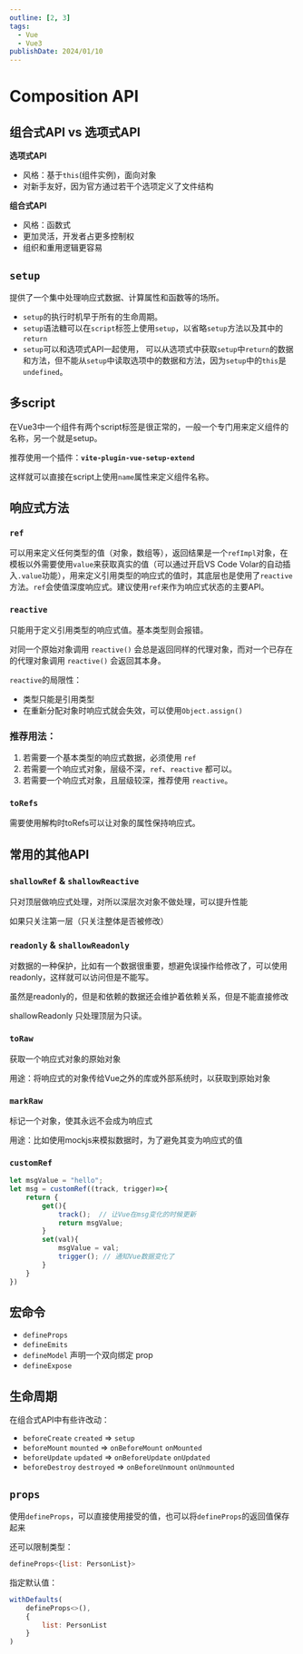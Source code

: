 ```yaml
---
outline: [2, 3]
tags: 
  - Vue 
  - Vue3
publishDate: 2024/01/10
---
```

# Composition API

## 组合式API vs 选项式API

**选项式API**
- 风格：基于`this`(组件实例)，面向对象
- 对新手友好，因为官方通过若干个选项定义了文件结构

**组合式API**
- 风格：函数式
- 更加灵活，开发者占更多控制权
- 组织和重用逻辑更容易

## `setup`

提供了一个集中处理响应式数据、计算属性和函数等的场所。

- `setup`的执行时机早于所有的生命周期。
- `setup`语法糖可以在`script`标签上使用`setup`，以省略`setup`方法以及其中的`return`
- `setup`可以和选项式API一起使用， 可以从选项式中获取`setup`中`return`的数据和方法，但不能从`setup`中读取选项中的数据和方法，因为`setup`中的`this`是`undefined`。

## 多script

在Vue3中一个组件有两个script标签是很正常的，一般一个专门用来定义组件的名称，另一个就是setup。

推荐使用一个插件：**`vite-plugin-vue-setup-extend`**

这样就可以直接在script上使用`name`属性来定义组件名称。

## 响应式方法

### `ref`

可以用来定义任何类型的值（对象，数组等），返回结果是一个`refImpl`对象，在模板以外需要使用`value`来获取真实的值（可以通过开启VS Code Volar的自动插入`.value`功能），用来定义引用类型的响应式的值时，其底层也是使用了`reactive`方法。`ref`会使值深度响应式。建议使用`ref`来作为响应式状态的主要API。

### `reactive`

只能用于定义引用类型的响应式值。基本类型则会报错。

对同一个原始对象调用 `reactive()` 会总是返回同样的代理对象，而对一个已存在的代理对象调用 `reactive()` 会返回其本身。

`reactive`的局限性：

- 类型只能是引用类型
- 在重新分配对象时响应式就会失效，可以使用`Object.assign()`

### 推荐用法：

1. 若需要一个基本类型的响应式数据，必须使用 `ref`
2. 若需要一个响应式对象，层级不深，`ref`、`reactive` 都可以。
3. 若需要一个响应式对象，且层级较深，推荐使用 `reactive`。

### `toRefs`

需要使用解构时toRefs可以让对象的属性保持响应式。

## 常用的其他API

### `shallowRef` & `shallowReactive`

只对顶层做响应式处理，对所以深层次对象不做处理，可以提升性能

如果只关注第一层（只关注整体是否被修改）

### `readonly` & `shallowReadonly`

对数据的一种保护，比如有一个数据很重要，想避免误操作给修改了，可以使用readonly，这样就可以访问但是不能写。

虽然是readonly的，但是和依赖的数据还会维护着依赖关系，但是不能直接修改

shallowReadonly 只处理顶层为只读。

### `toRaw`

获取一个响应式对象的原始对象

用途：将响应式的对象传给Vue之外的库或外部系统时，以获取到原始对象

### `markRaw`

标记一个对象，使其永远不会成为响应式

用途：比如使用mockjs来模拟数据时，为了避免其变为响应式的值

### `customRef`

```jsx
let msgValue = "hello";
let msg = customRef((track, trigger)=>{
	return {
		get(){
			track();  // 让Vue在msg变化的时候更新
			return msgValue;
		}
		set(val){
			msgValue = val;
			trigger(); // 通知Vue数据变化了
		}
	}
})
```

## 宏命令

- `defineProps`
- `defineEmits`
- `defineModel` 声明一个双向绑定 prop
- `defineExpose`

## 生命周期

在组合式API中有些许改动：

- `beforeCreate` `created` ⇒ `setup`
- `beforeMount` `mounted` ⇒ `onBeforeMount` `onMounted`
- `beforeUpdate` `updated` ⇒ `onBeforeUpdate` `onUpdated`
- `beforeDestroy` `destroyed` ⇒ `onBeforeUnmount` `onUnmounted`

## `props`

使用`defineProps`，可以直接使用接受的值，也可以将`defineProps`的返回值保存起来

还可以限制类型：

```jsx
defineProps<{list: PersonList}>
```

指定默认值：

```jsx
withDefaults(
	defineProps<>(),
	{
		list: PersonList
	}
)
```